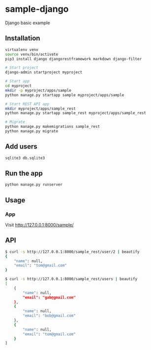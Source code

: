 # sample-django

Django basic example

## Installation

```bash
virtualenv venv
source venv/bin/activate
pip3 install django djangorestframework markdown django-filter

# Start project
django-admin startproject myproject

# Start app
cd myproject
mkdir -p myproject/apps/sample
python manage.py startapp sample myproject/apps/sample

# Start REST API app
mkdir myproject/apps/sample_rest
python manage.py startapp sample_rest myproject/apps/sample_rest

# Migrate
python manage.py makemigrations sample_rest
python manage.py migrate
```

## Add users

```bash
sqlite3 db.sqlite3
```

## Run the app

```bash
python manage.py runserver
```

## Usage

### App

Visit http://127.0.0.1:8000/sample/

## API

```bash
$ curl -s http://127.0.0.1:8000/sample_rest/user/2 | beautify
{
    "name": null,
    "email": "tom@gmail.com"
}

$ curl -s http://127.0.0.1:8000/sample_rest/users | beautify 
[
    {
        "name": null,
        "email": "gab@gmail.com"
    },
    {
        "name": null,
        "email": "bob@gmail.com"
    },
    {
        "name": null,
        "email": "tom@gmail.com"
    }
]
```